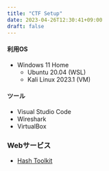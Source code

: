 ```yaml
---
title: "CTF Setup"
date: 2023-04-26T12:30:41+09:00
draft: false
---
```


#### 利用OS
- Windows 11 Home
  - Ubuntu 20.04 (WSL)
  - Kali Linux 2023.1 (VM)

#### ツール
- Visual Studio Code
- Wireshark
- VirtualBox

### Webサービス
- [Hash Toolkit](https://hashtoolkit.com/generate-hash/?text=Shal)
